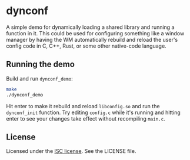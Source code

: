 # dynconf

A simple demo for dynamically loading a shared library and running a function in
it. This could be used for configuring something like a window manager by having
the WM automatically rebuild and reload the user's config code in C, C++, Rust,
or some other native-code language.

## Running the demo

Build and run `dynconf_demo`:

```sh
make
./dynconf_demo
```

Hit enter to make it rebuild and reload `libconfig.so` and run the
`dynconf_init` function. Try editing `config.c` while it's running and hitting
enter to see your changes take effect without recompiling `main.c`.

## License

Licensed under the [ISC license](https://en.wikipedia.org/wiki/ISC_license). See
the LICENSE file.
